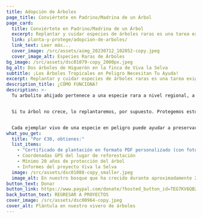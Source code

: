 ```yaml
---
title: Adopción de Árboles
page_title: Conviértete en Padrino/Madrina de un Árbol
page_card:
  title: Conviértete en Padrino/Madrina de un Árbol
  excerpt: Replantar y cuidar especies de árboles raras es una tarea exigente, no podemos hacerlo solos. Así que hagámoslo juntos.
  link: planta-y-protege/adopcion-de-arboles/
  link_text: Leer más...
  cover_image: /src/assets/aimg_20230712_102052-copy.jpeg
  cover_image_alt: Especies Raras de Árboles
bg_image: /src/assets/dsc01079-copy_2000px.jpeg
bg_alt: Dos árboles de Higuerón en la finca de Viva la Selva
subtitle: ¡Los Árboles Tropicales en Peligro Necesitan Tu Ayuda!
excerpt: Replantar y cuidar especies de árboles raras es una tarea exigente, no podemos hacerlo solos. Así que hagámoslo juntos.
description_title: ¿CÓMO FUNCIONA?
description: >-
  Tu arbolito ahijado pertenece a una especie rara a nivel regional, a menudo también internacionalmente. Lo plantamos junto con otras especies de árboles nativos en un ecosistema biodiverso, que brinda un hogar a muchos animales y plantas. Esto no solo almacena carbono de manera más eficiente que las plantaciones monocultivo, sino que también proporciona mejores condiciones de vida para los árboles (calidad del suelo, resistencia a las plagas, etc.).


  Si tu árbol no crece, lo replantaremos, por supuesto. Protegemos estos árboles durante al menos 20 años.


  Cada ejemplar vivo de una especie en peligro puede ayudar a preservar su especie para la región y su ecosistema tropical.
what_you_get:
  title: "Por €30, obtienes:"
  list_items:
    - "Certificado de plantación en formato PDF personalizado (con foto del árbol)"
    - Coordenadas GPS del lugar de reforestación
    - Mínimo 20 años de protección del árbol
    - Informes del proyecto Viva la Selva
  image: /src/assets/dsc01088-copy_smaller.jpeg
  image_alt: En nuestro bosque que ha crecido durante aproximadamente 20 años
button_text: Donar
button_link: https://www.paypal.com/donate/?hosted_button_id=TEG7KV6QBZ9DQ
back_button_text: REGRESAR A PROYECTOS
cover_image: /src/assets/dsc00964-copy.jpeg
cover_alt: Plántula en nuestro vivero de árboles
---
```

